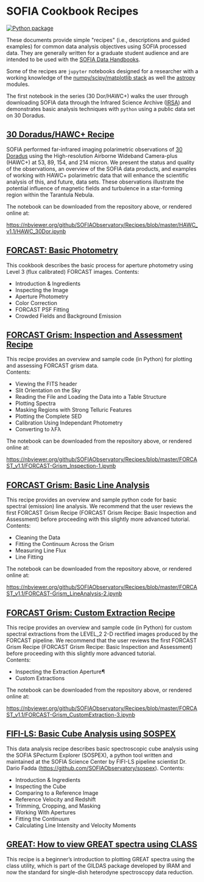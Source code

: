 # SOFIA Cookbook Recipes

[![Python package](https://github.com/SOFIAObservatory/Recipes/actions/workflows/testing.yml/badge.svg)](https://github.com/SOFIAObservatory/Recipes/actions/workflows/testing.yml)

These documents provide simple "recipes" (i.e., descriptions and guided examples) for common data analysis objectives using SOFIA processed data. They are generally written for a graduate student audience and are intended to be used with the [SOFIA Data Handbooks](https://www.sofia.usra.edu/science/proposing-and-observing/data-products/data-resources).

Some of the recipes are `jupyter` notebooks designed for a researcher with a working knowledge of the [numpy/scipy/matplotlib stack](https://scipy.org/install.html) as well the [astropy](http://docs.astropy.org/en/stable/) modules.

The first notebook in the series (30 Dor/HAWC+) walks the user through downloading SOFIA data through the Infrared Science Archive ([IRSA](https://irsa.ipac.caltech.edu/Missions/sofia.html)) and demonstrates basic analysis techniques with `python` using a public data set on 30 Doradus.

## [30 Doradus/HAWC+ Recipe](https://github.com/SOFIAObservatory/Recipes/blob/master/HAWC_v1.1/HAWC_30Dor.ipynb)

SOFIA performed far-infrared imaging polarimetric observations of [30 Doradus](https://www.sofia.usra.edu/multimedia/science-results-archive/sofia-reveals-never-seen-magnetic-field-details) using the High-resolution Airborne Wideband Camera-plus (HAWC+) at 53, 89, 154, and 214 micron. We present the status and quality of the observations, an overview of the SOFIA data products, and examples of working with HAWC+ polarimetric data that will enhance the scientific analysis of this, and future, data sets. These observations illustrate the potential influence of magnetic fields and turbulence in a star-forming region within the Tarantula Nebula.

The notebook can be downloaded from the repository above, or rendered online at:

https://nbviewer.org/github/SOFIAObservatory/Recipes/blob/master/HAWC_v1.1/HAWC_30Dor.ipynb

## [FORCAST: Basic Photometry](https://github.com/SOFIAObservatory/Recipes/blob/master/FORCAST_Photometry.pdf)

This cookbook describes the basic process for aperture photometry using Level 3 (flux calibrated) FORCAST images.
Contents:
- Introduction & Ingredients
- Inspecting the Image
- Aperture Photometry
- Color Correction
- FORCAST PSF Fitting
- Crowded Fields and Background Emission



## [FORCAST Grism: Inspection and Assessment Recipe](https://github.com/SOFIAObservatory/Recipes/blob/master/FORCAST_v1.1/FORCAST-Grism_Inspection-1.ipynb)

This recipe provides an overview and sample code (in Python) for plotting and assessing FORCAST grism data.  
Contents:
- Viewing the FITS header
- Slit Orientation on the Sky
- Reading the File and Loading the Data into a Table Structure
- Plotting Spectra
- Masking Regions with Strong Telluric Features
- Plotting the Complete SED
- Calibration Using Independant Photometry
- Converting to λFλ

The notebook can be downloaded from the repository above, or rendered online at:

https://nbviewer.org/github/SOFIAObservatory/Recipes/blob/master/FORCAST_v1.1/FORCAST-Grism_Inspection-1.ipynb
## [FORCAST Grism: Basic Line Analysis](https://github.com/SOFIAObservatory/Recipes/blob/master/FORCAST_v1.1/FORCAST-Grism_LineAnalysis-2.ipynb)

This recipe provides an overview and sample python code for basic spectral (emission) line analysis. We recommend that the user reviews the first FORCAST Grism Recipe (FORCAST Grism Recipe: Basic Inspection and Assessment) before proceeding with this slightly more advanced tutorial.  
Contents:
- Cleaning the Data
- Fitting the Continuum Across the Grism
- Measuring Line Flux
- Line Fitting

The notebook can be downloaded from the repository above, or rendered online at:

https://nbviewer.org/github/SOFIAObservatory/Recipes/blob/master/FORCAST_v1.1/FORCAST-Grism_LineAnalysis-2.ipynb

## [FORCAST Grism: Custom Extraction Recipe](https://github.com/SOFIAObservatory/Recipes/blob/master/FORCAST_v1.1/FORCAST-Grism_CustomExtraction-3.ipynb)

This recipe provides an overview and sample code (in Python) for custom spectral extractions from the LEVEL_2 2-D rectified images produced by the FORCAST pipeline. We recommend that the user reviews the first FORCAST Grism Recipe (FORCAST Grism Recipe: Basic Inspection and Assessment) before proceeding with this slightly more advanced tutorial.  
Contents:
- Inspecting the Extraction Aperture¶
- Custom Extractions

The notebook can be downloaded from the repository above, or rendered online at:

https://nbviewer.org/github/SOFIAObservatory/Recipes/blob/master/FORCAST_v1.1/FORCAST-Grism_CustomExtraction-3.ipynb

## [FIFI-LS: Basic Cube Analysis using SOSPEX](https://github.com/SOFIAObservatory/Recipes/blob/master/FIFI-LS_CubeAnalysis.pdf)

This data analysis recipe describes basic spectroscopic cube analysis using the SOFIA
SPecturm Explorer (SOSPEX), a python tool written and maintained at the SOFIA
Science Center by FIFI-LS pipeline scientist Dr. Dario Fadda (https://github.com/SOFIAObservatory/sospex).
Contents:
- Introduction & Ingredients
- Inspecting the Cube
- Comparing to a Reference Image
- Reference Velocity and Redshift
- Trimming, Cropping, and Masking
- Working With Apertures
- Fitting the Continuum
- Calculating Line Intensity and Velocity Moments

## [GREAT: How to view GREAT spectra using CLASS](https://github.com/SOFIAObservatory/Recipes/blob/master/GREAT_CLASSPrimer.pdf)

This recipe is a beginner’s introduction to plotting GREAT spectra using the class utility, which is part of the GILDAS package developed by IRAM and now the standard for single-dish heterodyne spectroscopy data reduction.

